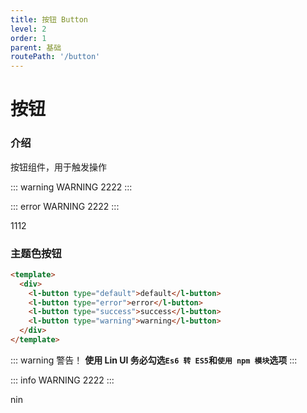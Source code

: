 ```yaml
---
title: 按钮 Button
level: 2
order: 1
parent: 基础
routePath: '/button'
---
```


# 按钮

### 介绍

按钮组件，用于触发操作

::: warning
WARNING 2222
:::

::: error
WARNING 2222
:::

1112

### 主题色按钮

```html
<template>
  <div>
    <l-button type="default">default</l-button>
    <l-button type="error">error</l-button>
    <l-button type="success">success</l-button>
    <l-button type="warning">warning</l-button>
  </div>
</template>
```

::: warning
警告！ **使用 Lin UI 务必勾选`Es6 转 ES5`和`使用 npm 模块`选项**
:::

::: info
WARNING 2222
:::

nin